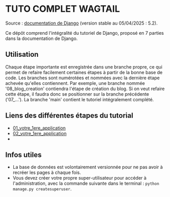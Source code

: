 # TUTO COMPLET WAGTAIL
Source : [documentation de Django](https://docs.djangoproject.com/fr/5.2/)
(version stable au 05/04/2025 : 5.2).

Ce dépôt comprend l'intégralité du tutoriel de Django, proposé en 7 parties dans la documentation
de Django.

## Utilisation
Chaque étape importante est enregistrée dans une branche propre, ce qui permet de refaire 
facilement certaines étapes à partir de la bonne base de code. Les branches sont numérotées 
et nommées avec la dernière étape achevée qu'elles contiennent. Par exemple, une branche nommée 
'08_blog_creation' contiendra l'étape de création du blog. Si on veut refaire cette étape, il
faudra donc se positionner sur la branche précédente ('07_...'). La branche 'main' contient 
le tutoriel intégralement complété.

## Liens des différentes étapes du tutorial
- [01_votre_1ere_application](https://docs.djangoproject.com/fr/5.2/intro/tutorial01/)
- [02_votre_1ere_application](https://docs.djangoproject.com/fr/5.2/intro/tutorial02/)
- 

## Infos utiles
- La base de données est volontairement versionnée pour ne pas avoir à recréer les pages 
à chaque fois.
- Vous devez créer votre propre super-utilisateur pour accéder à l'administration, 
avec la commande suivante dans le terminal : `python manage.py createsuperuser`.
